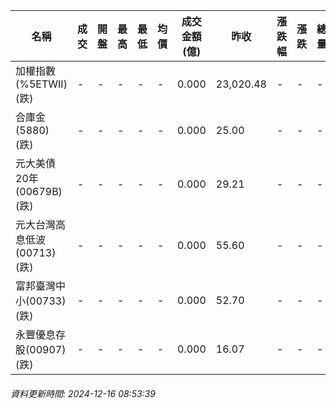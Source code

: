 | 名稱 | 成交 | 開盤 | 最高 | 最低 | 均價 | 成交金額(億) | 昨收 | 漲跌幅 | 漲跌 | 總量 | 昨量 | 振幅 |
| -------- | -------- | -------- | -------- |-------- | -------- | -------- |-------- |-------- |-------- | -------- | -------- |-------- |
|加權指數(%5ETWII) (跌)|-|-|-|-|-|0.000|23,020.48|-|-|-|-|0.00%|
|合庫金(5880) (跌)|-|-|-|-|-|0.000|25.00|-|-|-|-|0.00%|
|元大美債20年(00679B) (跌)|-|-|-|-|-|0.000|29.21|-|-|-|-|0.00%|
|元大台灣高息低波(00713) (跌)|-|-|-|-|-|0.000|55.60|-|-|-|-|0.00%|
|富邦臺灣中小(00733) (跌)|-|-|-|-|-|0.000|52.70|-|-|-|-|0.00%|
|永豐優息存股(00907) (跌)|-|-|-|-|-|0.000|16.07|-|-|-|-|0.00%|
###### 資料更新時間: 2024-12-16 08:53:39